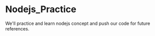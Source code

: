 # Nodejs_Practice
We'll practice and learn nodejs concept and push our code for future references. 
